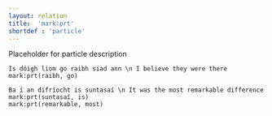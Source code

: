 ```yaml
---
layout: relation
title:  'mark:prt'
shortdef : 'particle'
---
```


Placeholder for particle description

~~~ sdparse
Is dóigh liom go raibh siad ann \n I believe they were there
mark:prt(raibh, go)
~~~

~~~ sdparse
Ba í an difríocht is suntasaí \n It was the most remarkable difference
mark:prt(suntasaí, is)
mark:prt(remarkable, most)
~~~

